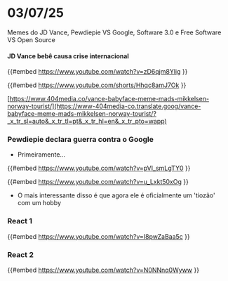 # 03/07/25

Memes do JD Vance, Pewdiepie VS Google, Software 3.0 e Free Software VS Open Source

#### JD Vance bebê causa crise internacional

{{#embed https://www.youtube.com/watch?v=zD6qjm8Ylig }}

{{#embed https://www.youtube.com/shorts/Hhqc8amJ7Ok }}

[https://www.404media.co/vance-babyface-meme-mads-mikkelsen-norway-tourist/](https://www-404media-co.translate.goog/vance-babyface-meme-mads-mikkelsen-norway-tourist/?_x_tr_sl=auto&_x_tr_tl=pt&_x_tr_hl=en&_x_tr_pto=wapp)

### Pewdiepie declara guerra contra o Google

- Primeiramente...

{{#embed https://www.youtube.com/watch?v=pVI_smLgTY0 }}

{{#embed https://www.youtube.com/watch?v=u_Lxkt50xOg }}

- O mais interessante disso é que agora ele é oficialmente um 'tiozão' com um hobby

### React 1

{{#embed https://www.youtube.com/watch?v=I8pwZaBaa5c }}

### React 2

{{#embed https://www.youtube.com/watch?v=N0NNnq0Wyww }}
